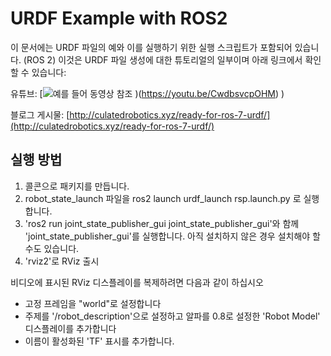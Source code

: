 # URDF Example with ROS2


이 문서에는 URDF 파일의 예와 이를 실행하기 위한 실행 스크립트가 포함되어 있습니다. (ROS 2)
이것은 URDF 파일 생성에 대한 튜토리얼의 일부이며 아래 링크에서 확인할 수 있습니다:




유튜브:
[![예를 들어 동영상 참조](https://img.youtube.com/vi/CwdbsvcpOHM/0.jpg) )(https://youtu.be/CwdbsvcpOHM) )

블로그 게시물:
[http://culatedrobotics.xyz/ready-for-ros-7-urdf/](http://culatedrobotics.xyz/ready-for-ros-7-urdf/)




## 실행 방법
1. 콜콘으로 패키지를 만듭니다.
2. robot_state_launch 파일을 ros2 launch urdf_launch rsp.launch.py 로 실행합니다.
3. 'ros2 run joint_state_publisher_gui joint_state_publisher_gui'와 함께 'joint_state_publisher_gui'를 실행합니다. 아직 설치하지 않은 경우 설치해야 할 수도 있습니다.
4. 'rviz2'로 RViz 출시

비디오에 표시된 RViz 디스플레이를 복제하려면 다음과 같이 하십시오
- 고정 프레임을 "world"로 설정합니다
- 주제를 '/robot_description'으로 설정하고 알파를 0.8로 설정한 'Robot Model' 디스플레이를 추가합니다
- 이름이 활성화된 'TF' 표시를 추가합니다.
